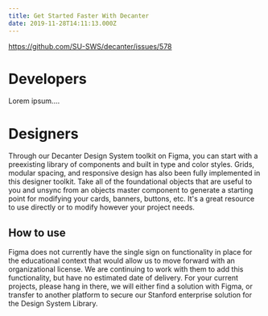 ```yaml
---
title: Get Started Faster With Decanter
date: 2019-11-28T14:11:13.000Z
---
```

https://github.com/SU-SWS/decanter/issues/578

# Developers

Lorem ipsum.... 

# Designers 

Through our Decanter Design System toolkit on Figma, you can start with a preexisting library of components and built in type and color styles. Grids, modular spacing, and responsive design has also been fully implemented in this designer toolkit. Take all of the foundational objects that are useful to you and unsync from an objects master component to generate a starting point for modifying your cards, banners, buttons, etc. It's a great resource to use directly or to modify however your project needs. 

## How to use 

Figma does not currently have the single sign on functionality in place for the educational context that would allow us to move forward with an organizational license. We are continuing to work with them to add this functionality, but have no estimated date of delivery. For your current projects, please hang in there, we will either find a solution with Figma, or transfer to another platform to secure our Stanford enterprise solution for the Design System Library.
